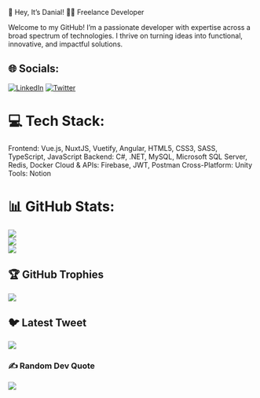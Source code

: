💫 Hey, It’s Danial!
🧑‍💻 Freelance Developer

Welcome to my GitHub! I’m a passionate developer with expertise across a broad spectrum of technologies. I thrive on turning ideas into functional, innovative, and impactful solutions.

## 🌐 Socials:

[![LinkedIn](https://img.shields.io/badge/LinkedIn-%230077B5.svg?logo=linkedin&logoColor=white)](https://linkedin.com/in/danial-shokouhmanesh-693284114) [![Twitter](https://img.shields.io/badge/Twitter-%231DA1F2.svg?logo=Twitter&logoColor=white)](https://twitter.com/_shokouhmanesh)

# 💻 Tech Stack:

Frontend: Vue.js, NuxtJS, Vuetify, Angular, HTML5, CSS3, SASS, TypeScript, JavaScript
Backend: C#, .NET, MySQL, Microsoft SQL Server, Redis, Docker
Cloud & APIs: Firebase, JWT, Postman
Cross-Platform: Unity
Tools: Notion
# 📊 GitHub Stats:

![](https://github-readme-stats.vercel.app/api?username=dev1no&theme=dark&hide_border=false&include_all_commits=true&count_private=true)<br/>
![](https://github-readme-streak-stats.herokuapp.com/?user=dev1no&theme=dark&hide_border=false)<br/>
![](https://github-readme-stats.vercel.app/api/top-langs/?username=dev1no&theme=dark&hide_border=false&include_all_commits=true&count_private=true&layout=compact)

## 🏆 GitHub Trophies

![](https://github-profile-trophy.vercel.app/?username=dev1no&theme=radical&no-frame=true&no-bg=false&margin-w=4)

## 🐦 Latest Tweet

[![](https://gtce.itsvg.in/api?username=_shokouhmanesh)](https://github.com/VishwaGauravIn/github-twitter-card-embed)

### ✍️ Random Dev Quote

![](https://quotes-github-readme.vercel.app/api?type=horizontal&theme=radical)

<!-- Proudly created with GPRM ( https://gprm.itsvg.in ) -->
